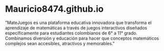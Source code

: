 # Mauricio8474.github.io
"MateJuegos es una plataforma educativa innovadora que transforma el aprendizaje de matemáticas a través de juegos interactivos diseñados específicamente para estudiantes colombianos de 6° a 11° grado. Combinamos diversión y educación para hacer que conceptos matemáticos complejos sean accesibles, atractivos y memorables."
